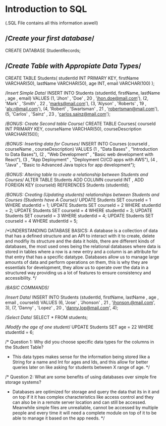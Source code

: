 # Introduction to SQL 
(.SQL File contains all this information aswell)

/*Create your first database*/
---
CREATE DATABASE StudentRecords;

/*Create Table with Appropiate Data Types*/
---
CREATE TABLE Students(
studentId INT PRIMARY KEY,
firstName VARCHAR(50),
lastName VARCHAR(50),
age INT,
email VARCHAR(100)
);

/*Insert Simple Data*/
INSERT INTO Students (studentId, firstName, lastName , age , email) VALUES
(1, 'Jhon' , 'Doe' , 20 , 'jhon.doe@mail.com'),
(2, 'Mark' , 'Smith' , 22 , 'marks@mail.com'),
(3, 'Alyson' , 'Roberts' , 19 , 'aly.r@mail.com'),
(4, 'Robert' , 'Swartsman' , 21 , 'robertsman@mail.com'),
(5, 'Carlos' , 'Sainz' , 23 , 'carlos.sainz@mail.com');

/*BONUS: Create Second table Course*/
CREATE TABLE Courses(
courseId INT PRIMARY KEY,
courseName VARCHAR(50),
courseDescription VARCHAR(150));

/*BONUS: Inserting data for Courses*/
INSERT INTO Courses (courseId , courseName , courseDescription) VALUES 
(1 , "Data Bases" , "Introduction to Data Bases"),
(2 , "Web Development" , "Basic web development with React"),
(3 , "App Deployment" , "Deployment CI/CD apps with AWS"),
(4 , "Java" , "Basic to Advanced Java topics for app development");

/*BONUS: Altering table to create a relationship between Students and Courses*/
ALTER TABLE Students 
ADD COLUMN courseId INT ,
ADD FOREIGN KEY (courseId) REFERENCES Students (studentId);

/*BONUS: Creating (Updating students) relationships between Students and Courses (Students have A Course)*/
UPDATE Students SET courseId = 1 WHERE studentId = 1;
UPDATE Students SET courseId = 2 WHERE studentId = 2;
UPDATE Students SET courseId = 4 WHERE studentId = 3;
UPDATE Students SET courseId = 3 WHERE studentId = 4;
UPDATE Students SET courseId = 4 WHERE studentId = 5;

/*UNDERSTANDING DATABASE BASICS:
A database is a collection of data that has a defined structure and an API to
interact with it to create, delete and modifiy its structure and the data it
holds, there are different kinds of databases, the most used ones being
the relational databases where data is stored in tables where a row is a new
entry and a column is an attribute for that entry that has a specific datatype.
Databases allow us to manage large amounts of data and perform operations on them,
this is why they are essentials for development, they allow us to operate over
the data in a structured way providing us a lot of features to ensure consistency
and accessibility.
*/

/*BASIC COMMANDS*/

/*Insert Data*/
INSERT INTO Students (studentId, firstName, lastName , age , email , courseId) VALUES
(6, 'Jose' , 'Jhonson' , 21 , 'jhonson.@mail.com', 3),
(7, 'Danny' , 'Lopez' , 20 , 'danny.lop@mail.com', 4);

/*Select Data*/
SELECT * FROM students;

/*Modify the age of one student*/
UPDATE Students SET age = 22 WHERE studentId = 6;

/*
Question 1: Why did you choose specific data types for the columns in the Student Table?
- This data types makes sense for the information being stored like a String for a
name and Int for ages and Ids, and this allow for better queries later on like
asking for students between X range of age.
*/

/*
Question 2: What are some benefits of using databases over simple fire storage systems?
- Databases are optimized for storage and query the data that its in it and on top if it
it has complex characteristics like access control and they can also be in a remote
server location and can still be accessed.
Meanwhile simple files are unrealiable, cannot be accessed by multiple people and every
time it will need a complete module on top of it to be able to manage it based on the
app needs.
*/
